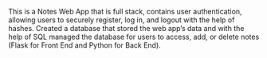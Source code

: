 This is a Notes Web App that is full stack, contains user authentication, allowing users to securely register, log in, and logout with the help of hashes. Created a database that stored the web app’s data and with the help of SQL managed the database for users to access, add, or delete notes (Flask for Front End and Python for Back End).
